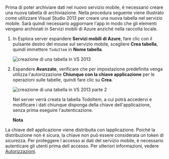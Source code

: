 Prima di poter archiviare dati nel nuovo servizio mobile, è necessario
creare una nuova tabella di archiviazione. Nella procedura seguente
viene illustrato come utilizzare Visual Studio 2013 per creare una nuova
tabella nel servizio mobile. Sarà quindi necessario aggiornare l'app in
modo che gli elementi vengano archiviati in Servizi mobili di Azure
anziché nella raccolta locale.

1.  In Esplora server espandere **Servizi mobili di Azure**, fare clic
    con il pulsante destro del mouse sul servizio mobile, scegliere
    **Crea tabella**, quindi immettere `TodoItem` in **Nome tabella**.
    
    ![creazione di una tabella in VS
    2013](./media/mobile-services-create-new-table-vs2013/mobile-create-table-vs2013.png)

2.  Espandere **Avanzate**, verificare che per impostazione predefinita
    venga utilizza l'autorizzazione **Chiunque con la chiave
    applicazione** per le operazioni sulle tabelle, quindi fare clic su
    **Crea**.
    
    ![creazione di una tabella in VS 2013 parte
    2](./media/mobile-services-create-new-table-vs2013/mobile-create-table-vs2013-2.png)
    
    Nel server verrà creata la tabella TodoItem, a cui potrà accedervi e
    modificare i dati chiunque disponga della chiave dell'applicazione,
    senza prima eseguire l'autenticazione.
	<div class="dev-callout">

	**Nota**

La chiave dell applicazione viene distribuita con lapplicazione.
Poiché la distribuzione non è sicura, la chiave non può essere
considerata un token di sicurezza. Per proteggere l accesso ai dati del servizio mobile, è necessario autenticare gli utenti prima dell accesso. Per ulteriori informazioni, vedere
[Autorizzazioni][1].
</div>



[1]: http://msdn.microsoft.com/en-us/library/windowsazure/jj193161.aspx




